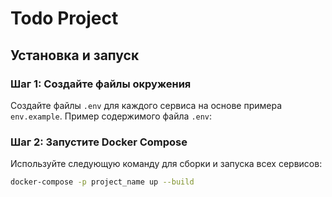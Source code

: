 # Todo Project

## Установка и запуск

### Шаг 1: Создайте файлы окружения

Создайте файлы `.env` для каждого сервиса на основе примера `env.example`. Пример содержимого файла `.env`:

### Шаг 2: Запустите Docker Compose

Используйте следующую команду для сборки и запуска всех сервисов:

```sh
docker-compose -p project_name up --build
```
